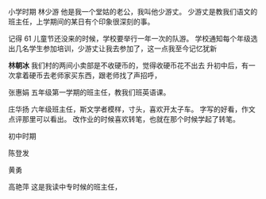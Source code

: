 小学时期
林少游
他是我一个堂姑的老公，我叫他少游丈。
少游丈是教我们语文的班主任，上学期间的某日有个印象很深刻的事。

记得 61 儿童节还没来的时候，学校要举行一年一次的队游。
学校通知每个年级选出几名学生参加培训，少游丈让我去参加了，这一点我至今记忆犹新

**林朝冰**
我们村的两间小卖部是不收硬币的，觉得收硬币花不出去
升初中后，有一次拿着硬币去老师家买东西，跟老师找了声招呼，

张惠娟
五年级第一学期的班主任，教我们班英语课。

庄华扬
六年级班主任，斯文学者模样，寸头，喜欢开太子车。
字写的好看，作文点评那里可以看出。
改作业的时候喜欢转笔，也就在那个时候学起了转笔。

初中时期

陈登发

黄勇

高艳萍
这是我读中专时候的班主任，
